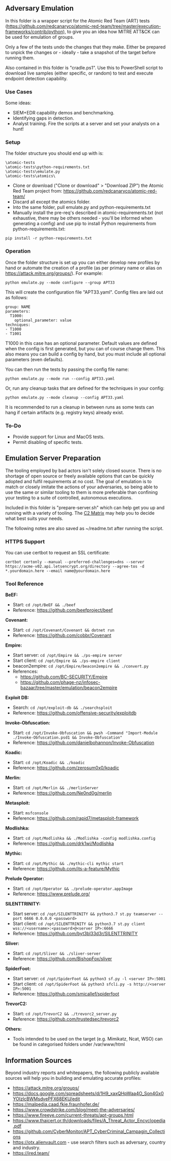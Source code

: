 ## Adversary Emulation

In this folder is a wrapper script for the Atomic Red Team (ART) tests (https://github.com/redcanaryco/atomic-red-team/tree/master/execution-frameworks/contrib/python), to give you an idea how MITRE ATT&CK can be used for emulation of groups.  

Only a few of the tests undo the changes that they make. Either be prepared to unpick the changes or - ideally - take a snapshot of the target before running them.  

Also contained in this folder is "cradle.ps1". Use this to PowerShell script to download live samples (either specific, or random) to test and execute endpoint detection capability.

### Use Cases
Some ideas:
- SIEM+EDR capability demos and benchmarking.  
- Identifying gaps in detection.  
- Analyst training. Fire the scripts at a server and set your analysts on a hunt!  

### Setup
The folder structure you should end up with is:
```
\atomic-tests
\atomic-tests\python-requirements.txt
\atomic-tests\emulate.py
\atomic-tests\atomics\
```

- Clone or download ("Clone or download" > "Download ZIP") the Atomic Red Team project from: https://github.com/redcanaryco/atomic-red-team/  
- Discard all except the atomics folder.  
- Into the same folder, pull emulate.py and python-requirements.txt
- Manually install the pre-req's described in atomic-requirements.txt (not exhaustive, there may be others needed - you'll be informed when generating a config) and use pip to install Python requirements from python-requirements.txt:
```
pip install -r python-requirements.txt
```

### Operation
Once the folder structure is set up you can either develop new profiles by hand or automate the creation of a profile (as per primary name or alias on https://attack.mitre.org/groups/). For example:
```
python emulate.py --mode configure --group APT33
```
This will create the configuration file "APT33.yaml". Config files are laid out as follows:
```
group: NAME
parameters:
  T1000:
    optional_parameter: value
techniques:
- T1000
- T1001
```
T1000 in this case has an optional parameter. Default values are defined when the config is first generated, but you can of course change them. This also means you can build a config by hand, but you must include all optional parameters (even defaults).  

You can then run the tests by passing the config file name:
```
python emulate.py --mode run --config APT33.yaml
```
Or, run any cleanup tasks that are defined for the techniques in your config:
```
python emulate.py --mode cleanup --config APT33.yaml
```
It is recommended to run a cleanup in between runs as some tests can hang if certain artifacts (e.g. registry keys) already exist.
### To-Do
- Provide support for Linux and MacOS tests.  
- Permit disabling of specific tests.  

## Emulation Server Preparation
The tooling employed by bad actors isn't solely closed source. There is no shortage of open source or freely available options that can be quickly adopted and fulfil requirements at no cost. The goal of emulation is to match or closely imitate the actions of your adversaries, so being able to use the same or similar tooling to them is more preferable than confining your testing to a suite of controlled, autonomous executions.

Included in this folder is "prepare-server.sh" which can help get you up and running with a variety of tooling. The [C2 Matrix](https://www.thec2matrix.com/) may help you to decide what best suits your needs.

The following notes are also saved as ~/readme.txt after running the script.

### HTTPS Support
You can use certbot to request an SSL certificate:
```
certbot certonly --manual --preferred-challenges=dns --server https://acme-v02.api.letsencrypt.org/directory --agree-tos -d *.yourdomain.here --email name@yourdomain.here
```

### Tool Reference
**BeEF:**
- Start: `cd /opt/BeEF && ./beef`  
- Reference: https://github.com/beefproject/beef  

**Covenant:**
- Start: `cd /opt/Covenant/Covenant && dotnet run`  
- Reference: https://github.com/cobbr/Covenant  

**Empire:**
- Start server: `cd /opt/Empire && ./ps-empire server`
- Start client: `cd /opt/Empire && ./ps-empire client`
- beacon2empire: `cd /opt/Empire/beacon2empire && ./convert.py`  
- References:  
  - https://github.com/BC-SECURITY/Empire  
  - https://github.com/phage-nz/infosec-bazaar/tree/master/emulation/beacon2empire  

**Exploit DB:**
- Search: `cd /opt/exploit-db && ./searchsploit`  
- Reference: https://github.com/offensive-security/exploitdb  

**Invoke-Obfuscation:**
- Start: `cd /opt/Invoke-Obfuscation && pwsh -Command "Import-Module ./Invoke-Obfuscation.psd1 && Invoke-Obfuscation"`  
- Reference: https://github.com/danielbohannon/Invoke-Obfuscation  

**Koadic:**
- Start: `cd /opt/Koadic && ./koadic`  
- Reference: https://github.com/zerosum0x0/koadic  

**Merlin:**
- Start: `cd /opt/Merlin && ./merlinServer`  
- Reference: https://github.com/Ne0nd0g/merlin  

**Metasploit:**
- Start: `msfconsole`  
- Reference: https://github.com/rapid7/metasploit-framework  

**Modlishka:**
- Start: `cd /opt/Modlishka && ./Modlishka -config modlishka.config`  
- Reference: https://github.com/drk1wi/Modlishka  

**Mythic:**
- Start: `cd /opt/Mythic && ./mythic-cli mythic start`  
- Reference: https://github.com/its-a-feature/Mythic  

**Prelude Operator:**
- Start: `cd /opt/Operator && ./prelude-operator.appImage`  
- Reference: https://www.prelude.org/  

**SILENTTRINITY:**
- Start server: `cd /opt/SILENTTRINITY && python3.7 st.py teamserver --port 6666 0.0.0.0 <password>`  
- Start client: `cd /opt/SILENTTRINITY && python3.7 st.py client wss://<username>:<password>@<server IP>:6666`  
- Reference: https://github.com/byt3bl33d3r/SILENTTRINITY  

**Sliver:**
- Start: `cd /opt/Sliver && ./sliver-server`  
- Reference: https://github.com/BishopFox/sliver  

**SpiderFoot:**
- Start server: `cd /opt/SpiderFoot && python3 sf.py -l <server IP>:5001`  
- Start client: `cd /opt/SpiderFoot && python3 sfcli.py -s http://<server IP>:5001`  
- Reference: https://github.com/smicallef/spiderfoot  

**TrevorC2:**
- Start: `cd /opt/TrevorC2 && ./trevorc2_server.py`  
- Reference: https://github.com/trustedsec/trevorc2  

**Others:**
- Tools intended to be used on the target (e.g. Mimikatz, Ncat, WSO) can be found in categorised folders under /var/www/html  

## Information Sources
Beyond industry reports and whitepapers, the following publicly available sources will help you in building and emulating accurate profiles:
- https://attack.mitre.org/groups/  
- https://docs.google.com/spreadsheets/d/1H9_xaxQHpWaa4O_Son4Gx0YOIzlcBWMsdvePFX68EKU/edit  
- https://malpedia.caad.fkie.fraunhofer.de/  
- https://www.crowdstrike.com/blog/meet-the-adversaries/  
- https://www.fireeye.com/current-threats/apt-groups.html  
- https://www.thaicert.or.th/downloads/files/A_Threat_Actor_Encyclopedia.pdf  
- https://github.com/CyberMonitor/APT_CyberCriminal_Campagin_Collections  
- https://otx.alienvault.com - use search filters such as adversary, country and industry.  
- https://ired.team/  

